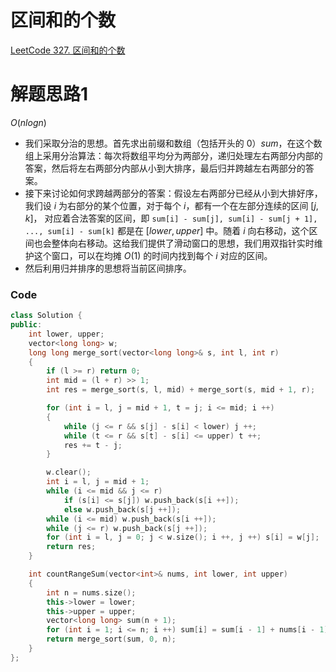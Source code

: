# 区间和的个数
[LeetCode 327. 区间和的个数](https://leetcode.cn/problems/count-of-range-sum/)

# 解题思路1
$O(nlog⁡n)$
- 我们采取分治的思想。首先求出前缀和数组（包括开头的 $0$）$sum$，在这个数组上采用分治算法：每次将数组平均分为两部分，递归处理左右两部分内部的答案，然后将左右两部分内部从小到大排序，最后归并跨越左右两部分的答案。
- 接下来讨论如何求跨越两部分的答案：假设左右两部分已经从小到大排好序，我们设 $i$ 为右部分的某个位置，对于每个 $i$，都有一个在左部分连续的区间 $[j, k]$， 对应着合法答案的区间，即 `sum[i] - sum[j], sum[i] - sum[j + 1], ..., sum[i] - sum[k]` 都是在 $[lower, upper]$ 中。随着 $i$ 向右移动，这个区间也会整体向右移动。这给我们提供了滑动窗口的思想，我们用双指针实时维护这个窗口，可以在均摊 $O(1)$ 的时间内找到每个 $i$ 对应的区间。
- 然后利用归并排序的思想将当前区间排序。

### Code
```cpp
class Solution {
public:
    int lower, upper;
    vector<long long> w;
    long long merge_sort(vector<long long>& s, int l, int r)
    {
        if (l >= r) return 0;
        int mid = (l + r) >> 1;
        int res = merge_sort(s, l, mid) + merge_sort(s, mid + 1, r);

        for (int i = l, j = mid + 1, t = j; i <= mid; i ++)
        {
            while (j <= r && s[j] - s[i] < lower) j ++;
            while (t <= r && s[t] - s[i] <= upper) t ++;
            res += t - j;
        }

        w.clear();
        int i = l, j = mid + 1;
        while (i <= mid && j <= r)
            if (s[i] <= s[j]) w.push_back(s[i ++]);
            else w.push_back(s[j ++]);
        while (i <= mid) w.push_back(s[i ++]);
        while (j <= r) w.push_back(s[j ++]);
        for (int i = l, j = 0; j < w.size(); i ++, j ++) s[i] = w[j];
        return res;
    }

    int countRangeSum(vector<int>& nums, int lower, int upper)
    {
        int n = nums.size();
        this->lower = lower;
        this->upper = upper;
        vector<long long> sum(n + 1);
        for (int i = 1; i <= n; i ++) sum[i] = sum[i - 1] + nums[i - 1];
        return merge_sort(sum, 0, n);
    }
};
```
